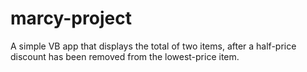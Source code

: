 # marcy-project
A simple VB app that displays the total of two items, after a half-price discount has been removed from the lowest-price item.
